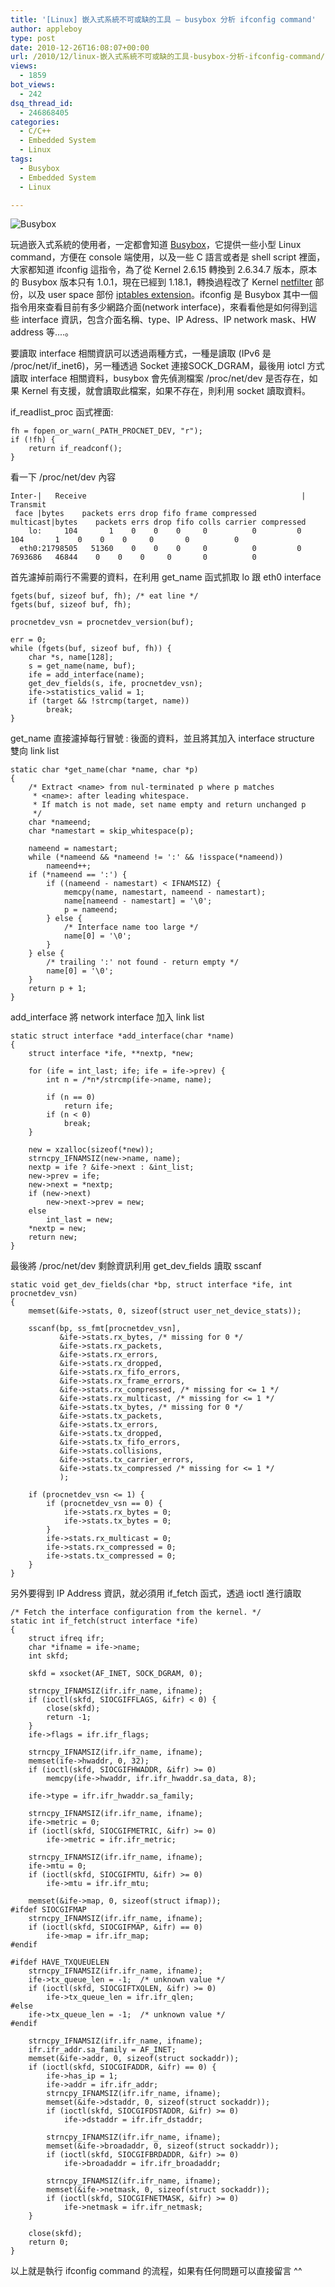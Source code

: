 ```yaml
---
title: '[Linux] 嵌入式系統不可或缺的工具 – busybox 分析 ifconfig command'
author: appleboy
type: post
date: 2010-12-26T16:08:07+00:00
url: /2010/12/linux-嵌入式系統不可或缺的工具-busybox-分析-ifconfig-command/
views:
  - 1859
bot_views:
  - 242
dsq_thread_id:
  - 246868405
categories:
  - C/C++
  - Embedded System
  - Linux
tags:
  - Busybox
  - Embedded System
  - Linux

---
```

<img src="https://i1.wp.com/www.busybox.net/images/busybox1.png?w=840" alt="Busybox" data-recalc-dims="1" /> 

玩過嵌入式系統的使用者，一定都會知道 [Busybox][1]，它提供一些小型 Linux command，方便在 console 端使用，以及一些 C 語言或者是 shell script 裡面，大家都知道 ifconfig 這指令，為了從 Kernel 2.6.15 轉換到 2.6.34.7 版本，原本的 Busybox 版本只有 1.0.1，現在已經到 1.18.1，轉換過程改了 Kernel [netfilter][2] 部份，以及 user space 部份 [iptables extension][3]。ifconfig 是 Busybox 其中一個指令用來查看目前有多少網路介面(network interface)，來看看他是如何得到這些 interface 資訊，包含介面名稱、type、IP Adress、IP network mask、HW address 等....。

要讀取 interface 相關資訊可以透過兩種方式，一種是讀取 (IPv6 是 /proc/net/if\_inet6)，另一種透過 Socket 連接SOCK\_DGRAM，最後用 iotcl 方式讀取 interface 相關資料，busybox 會先偵測檔案 /proc/net/dev 是否存在，如果 Kernel 有支援，就會讀取此檔案，如果不存在，則利用 socket 讀取資料。

if\_readlist\_proc 函式裡面:

<pre><code class="language-c">fh = fopen_or_warn(_PATH_PROCNET_DEV, "r");
if (!fh) {
    return if_readconf();
}</code></pre>

看一下 /proc/net/dev 內容

<pre><code class="language-bash">Inter-|   Receive                                                |  Transmit
 face |bytes    packets errs drop fifo frame compressed multicast|bytes    packets errs drop fifo colls carrier compressed
    lo:     104       1    0    0    0     0          0         0      104       1    0    0    0     0       0          0
  eth0:21798505   51360    0    0    0     0          0         0  7693686   46844    0    0    0     0       0          0</code></pre>

<!--more-->

首先濾掉前兩行不需要的資料，在利用 get_name 函式抓取 lo 跟 eth0 interface

<pre><code class="language-c">fgets(buf, sizeof buf, fh); /* eat line */
fgets(buf, sizeof buf, fh);

procnetdev_vsn = procnetdev_version(buf);

err = 0;
while (fgets(buf, sizeof buf, fh)) {
    char *s, name[128];
    s = get_name(name, buf);
    ife = add_interface(name);
    get_dev_fields(s, ife, procnetdev_vsn);
    ife-&gt;statistics_valid = 1;
    if (target && !strcmp(target, name))
        break;
}</code></pre>

get_name 直接濾掉每行冒號 : 後面的資料，並且將其加入 interface structure 雙向 link list

<pre><code class="language-c">static char *get_name(char *name, char *p)
{
    /* Extract &lt;name&gt; from nul-terminated p where p matches
     * &lt;name&gt;: after leading whitespace.
     * If match is not made, set name empty and return unchanged p
     */
    char *nameend;
    char *namestart = skip_whitespace(p);

    nameend = namestart;
    while (*nameend && *nameend != &#039;:&#039; && !isspace(*nameend))
        nameend++;
    if (*nameend == &#039;:&#039;) {
        if ((nameend - namestart) &lt; IFNAMSIZ) {
            memcpy(name, namestart, nameend - namestart);
            name[nameend - namestart] = &#039;\0&#039;;
            p = nameend;
        } else {
            /* Interface name too large */
            name[0] = &#039;\0&#039;;
        }
    } else {
        /* trailing &#039;:&#039; not found - return empty */
        name[0] = &#039;\0&#039;;
    }
    return p + 1;
}</code></pre>

add_interface 將 network interface 加入 link list

<pre><code class="language-c">static struct interface *add_interface(char *name)
{
    struct interface *ife, **nextp, *new;

    for (ife = int_last; ife; ife = ife-&gt;prev) {
        int n = /*n*/strcmp(ife-&gt;name, name);

        if (n == 0)
            return ife;
        if (n &lt; 0)
            break;
    }

    new = xzalloc(sizeof(*new));
    strncpy_IFNAMSIZ(new-&gt;name, name);
    nextp = ife ? &ife-&gt;next : &int_list;
    new-&gt;prev = ife;
    new-&gt;next = *nextp;
    if (new-&gt;next)
        new-&gt;next-&gt;prev = new;
    else
        int_last = new;
    *nextp = new;
    return new;
}</code></pre>

最後將 /proc/net/dev 剩餘資訊利用 get\_dev\_fields 讀取 sscanf

<pre><code class="language-c">static void get_dev_fields(char *bp, struct interface *ife, int procnetdev_vsn)
{
    memset(&ife-&gt;stats, 0, sizeof(struct user_net_device_stats));

    sscanf(bp, ss_fmt[procnetdev_vsn],
           &ife-&gt;stats.rx_bytes, /* missing for 0 */
           &ife-&gt;stats.rx_packets,
           &ife-&gt;stats.rx_errors,
           &ife-&gt;stats.rx_dropped,
           &ife-&gt;stats.rx_fifo_errors,
           &ife-&gt;stats.rx_frame_errors,
           &ife-&gt;stats.rx_compressed, /* missing for &lt;= 1 */
           &ife-&gt;stats.rx_multicast, /* missing for &lt;= 1 */
           &ife-&gt;stats.tx_bytes, /* missing for 0 */
           &ife-&gt;stats.tx_packets,
           &ife-&gt;stats.tx_errors,
           &ife-&gt;stats.tx_dropped,
           &ife-&gt;stats.tx_fifo_errors,
           &ife-&gt;stats.collisions,
           &ife-&gt;stats.tx_carrier_errors,
           &ife-&gt;stats.tx_compressed /* missing for &lt;= 1 */
           );

    if (procnetdev_vsn &lt;= 1) {
        if (procnetdev_vsn == 0) {
            ife-&gt;stats.rx_bytes = 0;
            ife-&gt;stats.tx_bytes = 0;
        }
        ife-&gt;stats.rx_multicast = 0;
        ife-&gt;stats.rx_compressed = 0;
        ife-&gt;stats.tx_compressed = 0;
    }
}</code></pre>

另外要得到 IP Address 資訊，就必須用 if_fetch 函式，透過 ioctl 進行讀取

<pre><code class="language-c">/* Fetch the interface configuration from the kernel. */
static int if_fetch(struct interface *ife)
{
    struct ifreq ifr;
    char *ifname = ife-&gt;name;
    int skfd;

    skfd = xsocket(AF_INET, SOCK_DGRAM, 0);

    strncpy_IFNAMSIZ(ifr.ifr_name, ifname);
    if (ioctl(skfd, SIOCGIFFLAGS, &ifr) &lt; 0) {
        close(skfd);
        return -1;
    }
    ife-&gt;flags = ifr.ifr_flags;

    strncpy_IFNAMSIZ(ifr.ifr_name, ifname);
    memset(ife-&gt;hwaddr, 0, 32);
    if (ioctl(skfd, SIOCGIFHWADDR, &ifr) &gt;= 0)
        memcpy(ife-&gt;hwaddr, ifr.ifr_hwaddr.sa_data, 8);

    ife-&gt;type = ifr.ifr_hwaddr.sa_family;

    strncpy_IFNAMSIZ(ifr.ifr_name, ifname);
    ife-&gt;metric = 0;
    if (ioctl(skfd, SIOCGIFMETRIC, &ifr) &gt;= 0)
        ife-&gt;metric = ifr.ifr_metric;

    strncpy_IFNAMSIZ(ifr.ifr_name, ifname);
    ife-&gt;mtu = 0;
    if (ioctl(skfd, SIOCGIFMTU, &ifr) &gt;= 0)
        ife-&gt;mtu = ifr.ifr_mtu;

    memset(&ife-&gt;map, 0, sizeof(struct ifmap));
#ifdef SIOCGIFMAP
    strncpy_IFNAMSIZ(ifr.ifr_name, ifname);
    if (ioctl(skfd, SIOCGIFMAP, &ifr) == 0)
        ife-&gt;map = ifr.ifr_map;
#endif

#ifdef HAVE_TXQUEUELEN
    strncpy_IFNAMSIZ(ifr.ifr_name, ifname);
    ife-&gt;tx_queue_len = -1;  /* unknown value */
    if (ioctl(skfd, SIOCGIFTXQLEN, &ifr) &gt;= 0)
        ife-&gt;tx_queue_len = ifr.ifr_qlen;
#else
    ife-&gt;tx_queue_len = -1;  /* unknown value */
#endif

    strncpy_IFNAMSIZ(ifr.ifr_name, ifname);
    ifr.ifr_addr.sa_family = AF_INET;
    memset(&ife-&gt;addr, 0, sizeof(struct sockaddr));
    if (ioctl(skfd, SIOCGIFADDR, &ifr) == 0) {
        ife-&gt;has_ip = 1;
        ife-&gt;addr = ifr.ifr_addr;
        strncpy_IFNAMSIZ(ifr.ifr_name, ifname);
        memset(&ife-&gt;dstaddr, 0, sizeof(struct sockaddr));
        if (ioctl(skfd, SIOCGIFDSTADDR, &ifr) &gt;= 0)
            ife-&gt;dstaddr = ifr.ifr_dstaddr;

        strncpy_IFNAMSIZ(ifr.ifr_name, ifname);
        memset(&ife-&gt;broadaddr, 0, sizeof(struct sockaddr));
        if (ioctl(skfd, SIOCGIFBRDADDR, &ifr) &gt;= 0)
            ife-&gt;broadaddr = ifr.ifr_broadaddr;

        strncpy_IFNAMSIZ(ifr.ifr_name, ifname);
        memset(&ife-&gt;netmask, 0, sizeof(struct sockaddr));
        if (ioctl(skfd, SIOCGIFNETMASK, &ifr) &gt;= 0)
            ife-&gt;netmask = ifr.ifr_netmask;
    }

    close(skfd);
    return 0;
}</code></pre>

以上就是執行 ifconfig command 的流程，如果有任何問題可以直接留言 ^^

 [1]: http://zh.wikipedia.org/zh-tw/BusyBox
 [2]: http://www.netfilter.org/
 [3]: http://netfilter.org/documentation/HOWTO/netfilter-extensions-HOWTO.html